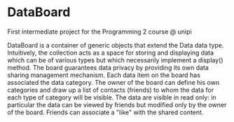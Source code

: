 # DataBoard
First intermediate project for the Programming 2 course @ unipi

DataBoard is a container of generic objects that extend the Data data type. 
Intuitively, the collection acts as a space for storing and displaying data which can be of various types 
but which necessarily implement a display() method.
The board guarantees data privacy by providing its own data sharing management mechanism. Each data item on the board has associated the data category. The owner of the board can define his own categories and draw up a list of contacts (friends) to whom the data for each type of category will be visible.
The data are visible in read only: in particular the data can be viewed by friends but modified only by the owner of the board. Friends can associate a "like" with the shared content.
